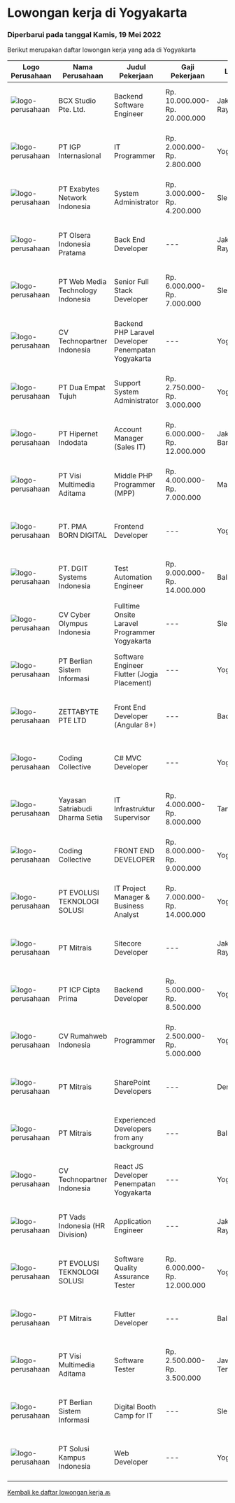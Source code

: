 
  # Lowongan kerja di Yogyakarta

  ### Diperbarui pada tanggal Kamis, 19 Mei 2022

  Berikut merupakan daftar lowongan kerja yang ada di Yogyakarta

  |Logo Perusahaan | Nama Perusahaan | Judul Pekerjaan | Gaji Pekerjaan | Lokasi | Deskripsi | Tanggal diunggah | Pranala |
  | -------------- | --------------- | --------------- | --------- | --------- | -------------- | ------- | ----------- |
  |![logo-perusahaan](https://image-service-cdn.seek.com.au/21406f519358b8335deea1347e37dfc2ef150f79/ee4dce1061f3f616224767ad58cb2fc751b8d2dc)|BCX Studio Pte. Ltd.|Backend Software Engineer|Rp. 10.000.000-Rp. 20.000.000|Jakarta Raya|BCX Studio is a Singapore-based company, our mission is to build an enterprise-grade online commerce platform to empower SME to compete in the...|Rabu, 18 Mei 2022|https://www.jobstreet.co.id/id/job/backend-software-engineer-9589842/origin/sg?token=0~79e2958d-bb63-472c-9dc1-6112f6a076d3&sectionRank=1&jobId=jobstreet-sg-job-9589842|
|![logo-perusahaan](https://image-service-cdn.seek.com.au/31e06d1dd7b1cade1c717fcf0a1df46c38a8bf0a/ee4dce1061f3f616224767ad58cb2fc751b8d2dc)|PT IGP Internasional|IT Programmer|Rp. 2.000.000-Rp. 2.800.000|Yogyakarta|Pendidikan minimal S1, Jurusan Teknik Informarmatika / Sistem Informatika Paham tentang bahasa pemrograman PHP, HTML, JavaScript, MySql, CSS Develop...|Rabu, 18 Mei 2022|https://www.jobstreet.co.id/id/job/it-programmer-3887312?token=0~79e2958d-bb63-472c-9dc1-6112f6a076d3&sectionRank=2&jobId=jobstreet-id-job-3887312|
|![logo-perusahaan](https://image-service-cdn.seek.com.au/25233e4400051c090a40c7fb0f8b3fe80ef9a9b4/ee4dce1061f3f616224767ad58cb2fc751b8d2dc)|PT Exabytes Network Indonesia|System Administrator|Rp. 3.000.000-Rp. 4.200.000|Sleman|Installation and configuration of servers, VPS and software for internal and customers Monitoring server uptime from Nagios Monitoring Spam emails...|Selasa, 17 Mei 2022|https://www.jobstreet.co.id/id/job/system-administrator-3884989?token=0~79e2958d-bb63-472c-9dc1-6112f6a076d3&sectionRank=3&jobId=jobstreet-id-job-3884989|
|![logo-perusahaan](https://image-service-cdn.seek.com.au/90e9bb2e5bcac40b68d491aafb34203d371349a1/ee4dce1061f3f616224767ad58cb2fc751b8d2dc)|PT Olsera Indonesia Pratama|Back End Developer|---|Jakarta Raya|Responsibilities: Development in an AGILE environment Create good product with accessibility and security compliance Create good product with...|Rabu, 18 Mei 2022|https://www.jobstreet.co.id/id/job/back-end-developer-3886495?token=0~79e2958d-bb63-472c-9dc1-6112f6a076d3&sectionRank=4&jobId=jobstreet-id-job-3886495|
|![logo-perusahaan](https://image-service-cdn.seek.com.au/a88bcac36bed01ec4bfdde06cea5cbda945b0999/ee4dce1061f3f616224767ad58cb2fc751b8d2dc)|PT Web Media Technology Indonesia|Senior Full Stack Developer|Rp. 6.000.000-Rp. 7.000.000|Sleman|We are Niagahoster, a tech company based in Yogyakarta that provides web-hosting services. To make Niagahoster web and products are packed with...|Rabu, 18 Mei 2022|https://www.jobstreet.co.id/id/job/senior-full-stack-developer-3886964?token=0~79e2958d-bb63-472c-9dc1-6112f6a076d3&sectionRank=5&jobId=jobstreet-id-job-3886964|
|![logo-perusahaan](https://image-service-cdn.seek.com.au/58a9f0f7c563607255b18c1090a985c42d17b7c8/ee4dce1061f3f616224767ad58cb2fc751b8d2dc)|CV Technopartner Indonesia|Backend PHP Laravel Developer Penempatan Yogyakarta|---|Yogyakarta|Job Description &amp; Requirements : Build Web Application (PHP, Laravel) Experienced in making or integrating API Experienced in using versioning...|Rabu, 18 Mei 2022|https://www.jobstreet.co.id/id/job/backend-php-laravel-developer-penempatan-yogyakarta-3875236?token=0~79e2958d-bb63-472c-9dc1-6112f6a076d3&sectionRank=6&jobId=jobstreet-id-job-3875236|
|![logo-perusahaan](https://image-service-cdn.seek.com.au/77b21a0ee2c136c382dd20b539140dcaf7d79275/ee4dce1061f3f616224767ad58cb2fc751b8d2dc)|PT Dua Empat Tujuh|Support System Administrator|Rp. 2.750.000-Rp. 3.000.000|Yogyakarta|Technical Skill : Mampu dan terbiasa mengoperasikan Linux CLI Terbiasa troubleshooting sistem Linux/Windows Menguasai salah satu bahasa pemrograman...|Selasa, 17 Mei 2022|https://www.jobstreet.co.id/id/job/support-system-administrator-3884158?token=0~79e2958d-bb63-472c-9dc1-6112f6a076d3&sectionRank=7&jobId=jobstreet-id-job-3884158|
|![logo-perusahaan](https://image-service-cdn.seek.com.au/62148b692fdfbf4a4a11c7764913b8f0db15fa3f/ee4dce1061f3f616224767ad58cb2fc751b8d2dc)|PT Hipernet Indodata|Account Manager  (Sales IT)|Rp. 6.000.000-Rp. 12.000.000|Jakarta Barat|Qualification: Age maximum 35 years Minimum Diploma III from any field, preferably from Technology Information, System Information, Computer Science,...|Selasa, 17 Mei 2022|https://www.jobstreet.co.id/id/job/account-manager-sales-it-3885462?token=0~79e2958d-bb63-472c-9dc1-6112f6a076d3&sectionRank=8&jobId=jobstreet-id-job-3885462|
|![logo-perusahaan](https://image-service-cdn.seek.com.au/b8528c389ba1b59ec14f571684d5a518b5b2a7b1/ee4dce1061f3f616224767ad58cb2fc751b8d2dc)|PT Visi Multimedia Aditama|Middle PHP Programmer (MPP)|Rp. 4.000.000-Rp. 7.000.000|Malang|Requirements: Candidate must possess at least a Diploma, Bachelor's Degree, Art/ Design/ Creative Multimedia, Computer Science/Information Technology,...|Rabu, 18 Mei 2022|https://www.jobstreet.co.id/id/job/middle-php-programmer-mpp-3874969?token=0~79e2958d-bb63-472c-9dc1-6112f6a076d3&sectionRank=9&jobId=jobstreet-id-job-3874969|
|![logo-perusahaan](https://image-service-cdn.seek.com.au/b06d4c41949c7f6fab191a47bd15ecde816cdbde/ee4dce1061f3f616224767ad58cb2fc751b8d2dc)|PT. PMA BORN DIGITAL|Frontend Developer|---|Yogyakarta|We are looking for a frontend developer: You have expert knowledge of JavaScript, HTML/CSS and CSS preprocessors (SASS) You have experience with...|Rabu, 18 Mei 2022|https://www.jobstreet.co.id/id/job/frontend-developer-3873953?token=0~79e2958d-bb63-472c-9dc1-6112f6a076d3&sectionRank=10&jobId=jobstreet-id-job-3873953|
|![logo-perusahaan](https://image-service-cdn.seek.com.au/86a88c2f6d7d45552583132278caf70ef23e7608/ee4dce1061f3f616224767ad58cb2fc751b8d2dc)|PT. DGIT Systems Indonesia|Test Automation Engineer|Rp. 9.000.000-Rp. 14.000.000|Bali|We are looking for talented Test Engineer or Test Automation Engineer to join an experienced team working on our flagship product Telflow, a...|Kamis, 19 Mei 2022|https://www.jobstreet.co.id/id/job/test-automation-engineer-3887841?token=0~79e2958d-bb63-472c-9dc1-6112f6a076d3&sectionRank=11&jobId=jobstreet-id-job-3887841|
|![logo-perusahaan](https://image-service-cdn.seek.com.au/3b6b885fca889fa7af9046562709bc39dbe437c0/ee4dce1061f3f616224767ad58cb2fc751b8d2dc)|CV Cyber Olympus Indonesia|Fulltime Onsite Laravel Programmer Yogyakarta|---|Sleman|Cyber Olympus is opening recruitment forFULLTIME Laravel programmer (placement : Jogja)========================Requirement1. Working experience in the...|Selasa, 17 Mei 2022|https://www.jobstreet.co.id/id/job/fulltime-onsite-laravel-programmer-yogyakarta-3885660?token=0~79e2958d-bb63-472c-9dc1-6112f6a076d3&sectionRank=12&jobId=jobstreet-id-job-3885660|
|![logo-perusahaan](https://image-service-cdn.seek.com.au/ccc0df9110fd5f01c647c290b339361a3aae7efb/ee4dce1061f3f616224767ad58cb2fc751b8d2dc)|PT Berlian Sistem Informasi|Software Engineer Flutter (Jogja Placement)|---|Yogyakarta|Requirements : Bachelor of Computer Science / Information System or significant equivalent experience. Minimum 1 year experience building mobile...|Rabu, 18 Mei 2022|https://www.jobstreet.co.id/id/job/software-engineer-flutter-jogja-placement-3873307?token=0~79e2958d-bb63-472c-9dc1-6112f6a076d3&sectionRank=13&jobId=jobstreet-id-job-3873307|
|![logo-perusahaan](https://image-service-cdn.seek.com.au/d6f07ae1ef1c30933944876d0a20460f9f186c19/ee4dce1061f3f616224767ad58cb2fc751b8d2dc)|ZETTABYTE PTE LTD|Front End Developer (Angular 8+)|---|Badung|Job DescriptionWe are looking for a Front-End Web Developer who is motivated to combine the art of design with the art of programming....|Rabu, 18 Mei 2022|https://www.jobstreet.co.id/id/job/front-end-developer-angular-8-3873476?token=0~79e2958d-bb63-472c-9dc1-6112f6a076d3&sectionRank=14&jobId=jobstreet-id-job-3873476|
|![logo-perusahaan](https://image-service-cdn.seek.com.au/24a7297959412a4000416265921f6daa6368513d/ee4dce1061f3f616224767ad58cb2fc751b8d2dc)|Coding Collective|C# MVC Developer|---|Yogyakarta|DUTIES AND RESPONSIBILITIESThe successful applicant will carry out the following duties and responsibilities : Participate in requirements analysis...|Rabu, 18 Mei 2022|https://www.jobstreet.co.id/id/job/c-mvc-developer-3874794?token=0~79e2958d-bb63-472c-9dc1-6112f6a076d3&sectionRank=15&jobId=jobstreet-id-job-3874794|
|![logo-perusahaan](https://i.ibb.co/sqvTCh9/112815900-stock-vector-no-image-available-icon-flat-vector.webp)|Yayasan Satriabudi Dharma Setia|IT Infrastruktur Supervisor|Rp. 4.000.000-Rp. 8.000.000|Tangerang|Administers computer networks and related computing environments including servers, routers, switches, access points, the Wide Area Network (WAN), and...|Rabu, 18 Mei 2022|https://www.jobstreet.co.id/id/job/it-infrastruktur-supervisor-3887275?token=0~79e2958d-bb63-472c-9dc1-6112f6a076d3&sectionRank=16&jobId=jobstreet-id-job-3887275|
|![logo-perusahaan](https://image-service-cdn.seek.com.au/24a7297959412a4000416265921f6daa6368513d/ee4dce1061f3f616224767ad58cb2fc751b8d2dc)|Coding Collective|FRONT END DEVELOPER|Rp. 8.000.000-Rp. 9.000.000|Yogyakarta|DUTIES AND RESPONSIBILITIESThe successful applicant will carry out the following duties and responsibilities: Develop new user-facing features. Build...|Rabu, 18 Mei 2022|https://www.jobstreet.co.id/id/job/front-end-developer-3874645?token=0~79e2958d-bb63-472c-9dc1-6112f6a076d3&sectionRank=17&jobId=jobstreet-id-job-3874645|
|![logo-perusahaan](https://image-service-cdn.seek.com.au/3dd34e8e3aa64424226eacc19209cf0c4c4779b9/ee4dce1061f3f616224767ad58cb2fc751b8d2dc)|PT EVOLUSI TEKNOLOGI SOLUSI|IT Project Manager & Business Analyst|Rp. 7.000.000-Rp. 14.000.000|Yogyakarta|WE HIRING FOR IT PROJECT MANAGER &amp; BUSINESS ANALYSTRequirements: Minimum bachelor Computer Science, Information Management, or other relevant...|Sabtu, 14 Mei 2022|https://www.jobstreet.co.id/id/job/it-project-manager-business-analyst-3883237?token=0~79e2958d-bb63-472c-9dc1-6112f6a076d3&sectionRank=18&jobId=jobstreet-id-job-3883237|
|![logo-perusahaan](https://image-service-cdn.seek.com.au/969b0c47f133a1e0155056a5d964c63953dd6304/ee4dce1061f3f616224767ad58cb2fc751b8d2dc)|PT Mitrais|Sitecore Developer|---|Jakarta Raya|Build your Career with Mitrais!   We're urgently looking for a great Sitecore developer who is proficient with the design, production and...|Rabu, 18 Mei 2022|https://www.jobstreet.co.id/id/job/sitecore-developer-3885785?token=0~79e2958d-bb63-472c-9dc1-6112f6a076d3&sectionRank=19&jobId=jobstreet-id-job-3885785|
|![logo-perusahaan](https://image-service-cdn.seek.com.au/93e6dad843d24e4594bfcaa869dd5928ad23e0e4/ee4dce1061f3f616224767ad58cb2fc751b8d2dc)|PT ICP Cipta Prima|Backend Developer|Rp. 5.000.000-Rp. 8.500.000|Yogyakarta|Persyaratan : Berpengalaman dalam mengembangkan API (protokol REST &amp; SOAP) Berpengalaman dalam Database Relasional (MySQL, SQL Server, PostgreSQL)...|Sabtu, 14 Mei 2022|https://www.jobstreet.co.id/id/job/backend-developer-3870189?token=0~79e2958d-bb63-472c-9dc1-6112f6a076d3&sectionRank=20&jobId=jobstreet-id-job-3870189|
|![logo-perusahaan](https://image-service-cdn.seek.com.au/cc50e9f94fcf9fceca5e813ae0fd15dc77c8e068/ee4dce1061f3f616224767ad58cb2fc751b8d2dc)|CV Rumahweb Indonesia|Programmer|Rp. 2.500.000-Rp. 5.000.000|Yogyakarta|Yuk! Jadi geek bersama dengan team produk dan team integrasi untuk mengembangkan produk dan aplikasi di Rumahweb Indonesia.Kualifikasi: Menguasai PHP...|Minggu, 15 Mei 2022|https://www.jobstreet.co.id/id/job/programmer-3872320?token=0~79e2958d-bb63-472c-9dc1-6112f6a076d3&sectionRank=21&jobId=jobstreet-id-job-3872320|
|![logo-perusahaan](https://image-service-cdn.seek.com.au/969b0c47f133a1e0155056a5d964c63953dd6304/ee4dce1061f3f616224767ad58cb2fc751b8d2dc)|PT Mitrais|SharePoint Developers|---|Denpasar|Build your Career with Mitrais ! We're looking for experienced SharePoint Developers to be part of our team   What will you be doing? Develop REST...|Rabu, 18 Mei 2022|https://www.jobstreet.co.id/id/job/sharepoint-developers-3885848?token=0~79e2958d-bb63-472c-9dc1-6112f6a076d3&sectionRank=22&jobId=jobstreet-id-job-3885848|
|![logo-perusahaan](https://image-service-cdn.seek.com.au/969b0c47f133a1e0155056a5d964c63953dd6304/ee4dce1061f3f616224767ad58cb2fc751b8d2dc)|PT Mitrais|Experienced Developers from any background|---|Bali|Build your Career with Mitrais ! We're looking for experienced Software Engineers from any background to be part of our team. What will you be doing? ...|Rabu, 18 Mei 2022|https://www.jobstreet.co.id/id/job/experienced-developers-from-any-background-3885781?token=0~79e2958d-bb63-472c-9dc1-6112f6a076d3&sectionRank=23&jobId=jobstreet-id-job-3885781|
|![logo-perusahaan](https://image-service-cdn.seek.com.au/58a9f0f7c563607255b18c1090a985c42d17b7c8/ee4dce1061f3f616224767ad58cb2fc751b8d2dc)|CV Technopartner Indonesia|React JS Developer Penempatan Yogyakarta|---|Yogyakarta|Job Description &amp; Requirements :  Experience in using React JS, Javascript, CSS Create reusable, efficient, and performable codes Collaborate with...|Rabu, 18 Mei 2022|https://www.jobstreet.co.id/id/job/react-js-developer-penempatan-yogyakarta-3875230?token=0~79e2958d-bb63-472c-9dc1-6112f6a076d3&sectionRank=24&jobId=jobstreet-id-job-3875230|
|![logo-perusahaan](https://image-service-cdn.seek.com.au/2c91036c6c95fb0bdcb0fa5ce62421649c6799da/ee4dce1061f3f616224767ad58cb2fc751b8d2dc)|PT Vads Indonesia (HR Division)|Application Engineer|---|Jakarta Raya|Develop social media analytic application API programming from online media (Twitter, Facebook, Instagram, News etc) with Python programming, Collect...|Kamis, 12 Mei 2022|https://www.jobstreet.co.id/id/job/application-engineer-3880991?token=0~79e2958d-bb63-472c-9dc1-6112f6a076d3&sectionRank=25&jobId=jobstreet-id-job-3880991|
|![logo-perusahaan](https://image-service-cdn.seek.com.au/3dd34e8e3aa64424226eacc19209cf0c4c4779b9/ee4dce1061f3f616224767ad58cb2fc751b8d2dc)|PT EVOLUSI TEKNOLOGI SOLUSI|Software Quality Assurance Tester|Rp. 6.000.000-Rp. 12.000.000|Yogyakarta|Requirements: min bachelor's degree (S1) in Computer Science 1+ years of working experience in the related fields is required for this position...|Sabtu, 14 Mei 2022|https://www.jobstreet.co.id/id/job/software-quality-assurance-tester-3883226?token=0~79e2958d-bb63-472c-9dc1-6112f6a076d3&sectionRank=26&jobId=jobstreet-id-job-3883226|
|![logo-perusahaan](https://image-service-cdn.seek.com.au/969b0c47f133a1e0155056a5d964c63953dd6304/ee4dce1061f3f616224767ad58cb2fc751b8d2dc)|PT Mitrais|Flutter Developer|---|Bali|Build your Career with Mitrais !  We're looking for experienced Flutter Developer to be part of our team. What will you be doing?  Liase with...|Rabu, 18 Mei 2022|https://www.jobstreet.co.id/id/job/flutter-developer-3885811?token=0~79e2958d-bb63-472c-9dc1-6112f6a076d3&sectionRank=27&jobId=jobstreet-id-job-3885811|
|![logo-perusahaan](https://image-service-cdn.seek.com.au/b8528c389ba1b59ec14f571684d5a518b5b2a7b1/ee4dce1061f3f616224767ad58cb2fc751b8d2dc)|PT Visi Multimedia Aditama|Software Tester|Rp. 2.500.000-Rp. 3.500.000|Jawa Tengah|Responsibilities : Use and test software to identify and eliminate bugs in applications. Performe specific tests, examines all aspects of a product...|Jumat, 13 Mei 2022|https://www.jobstreet.co.id/id/job/software-tester-3882662?token=0~79e2958d-bb63-472c-9dc1-6112f6a076d3&sectionRank=28&jobId=jobstreet-id-job-3882662|
|![logo-perusahaan](https://image-service-cdn.seek.com.au/ccc0df9110fd5f01c647c290b339361a3aae7efb/ee4dce1061f3f616224767ad58cb2fc751b8d2dc)|PT Berlian Sistem Informasi|Digital Booth Camp for IT|---|Sleman|Description:We are looking for young talented people with interest in Information Technology to join or development program. This booth camp program...|Jumat, 13 Mei 2022|https://www.jobstreet.co.id/id/job/digital-booth-camp-for-it-3882835?token=0~79e2958d-bb63-472c-9dc1-6112f6a076d3&sectionRank=29&jobId=jobstreet-id-job-3882835|
|![logo-perusahaan](https://image-service-cdn.seek.com.au/1ff54ad07e333b08254add870fa9bf33ae72a7ff/ee4dce1061f3f616224767ad58cb2fc751b8d2dc)|PT Solusi Kampus Indonesia|Web Developer|---|Yogyakarta|Understand the product, constantly optimize the product, identify and fix problems. You will write a good, clean, readable, and reusable code that...|Jumat, 13 Mei 2022|https://www.jobstreet.co.id/id/job/web-developer-3869585?token=0~79e2958d-bb63-472c-9dc1-6112f6a076d3&sectionRank=30&jobId=jobstreet-id-job-3869585|


  [Kembali ke daftar lowongan kerja 🔙](../README.md#daftar-lowongan-kerja)
  
